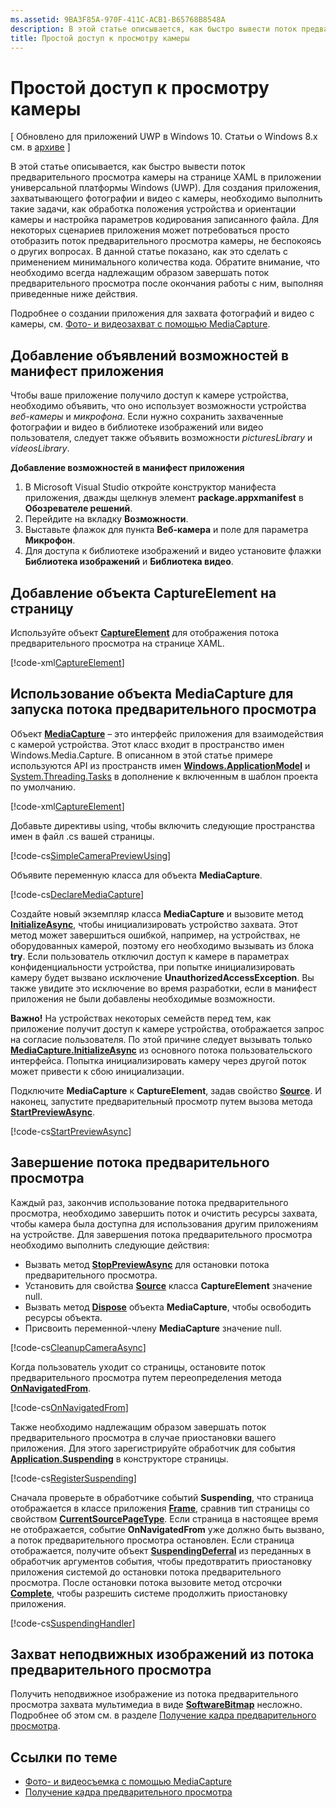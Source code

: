```yaml
---
ms.assetid: 9BA3F85A-970F-411C-ACB1-B65768B8548A
description: В этой статье описывается, как быстро вывести поток предварительного просмотра камеры на странице XAML в приложении универсальной платформы Windows (UWP).
title: Простой доступ к просмотру камеры
---
```


# Простой доступ к просмотру камеры

\[ Обновлено для приложений UWP в Windows 10. Статьи о Windows 8.x см. в [архиве](http://go.microsoft.com/fwlink/p/?linkid=619132) \]

В этой статье описывается, как быстро вывести поток предварительного просмотра камеры на странице XAML в приложении универсальной платформы Windows (UWP). Для создания приложения, захватывающего фотографии и видео с камеры, необходимо выполнить такие задачи, как обработка положения устройства и ориентации камеры и настройка параметров кодирования записанного файла. Для некоторых сценариев приложения может потребоваться просто отобразить поток предварительного просмотра камеры, не беспокоясь о других вопросах. В данной статье показано, как это сделать с применением минимального количества кода. Обратите внимание, что необходимо всегда надлежащим образом завершать поток предварительного просмотра после окончания работы с ним, выполняя приведенные ниже действия.

Подробнее о создании приложения для захвата фотографий и видео с камеры, см. [Фото- и видеозахват с помощью MediaCapture](capture-photos-and-video-with-mediacapture.md).

## Добавление объявлений возможностей в манифест приложения

Чтобы ваше приложение получило доступ к камере устройства, необходимо объявить, что оно использует возможности устройства *веб-камеры* и *микрофона*. Если нужно сохранить захваченные фотографии и видео в библиотеке изображений или видео пользователя, следует также объявить возможности *picturesLibrary* и *videosLibrary*.

**Добавление возможностей в манифест приложения**

1.  В Microsoft Visual Studio откройте конструктор манифеста приложения, дважды щелкнув элемент **package.appxmanifest** в **Обозревателе решений**.
2.  Перейдите на вкладку **Возможности**.
3.  Выставьте флажок для пункта **Веб-камера** и поле для параметра **Микрофон**.
4.  Для доступа к библиотеке изображений и видео установите флажки **Библиотека изображений** и **Библиотека видео**.

## Добавление объекта CaptureElement на страницу

Используйте объект [**CaptureElement**](https://msdn.microsoft.com/library/windows/apps/br209278) для отображения потока предварительного просмотра на странице XAML.

[!code-xml[CaptureElement](./code/SimpleCameraPreview_Win10/cs/MainPage.xaml#SnippetCaptureElement)]

## Использование объекта MediaCapture для запуска потока предварительного просмотра

Объект [**MediaCapture**](https://msdn.microsoft.com/library/windows/apps/br241124) – это интерфейс приложения для взаимодействия с камерой устройства. Этот класс входит в пространство имен Windows.Media.Capture. В описанном в этой статье примере используются API из пространств имен [**Windows.ApplicationModel**](https://msdn.microsoft.com/library/windows/apps/br224691) и [System.Threading.Tasks](https://msdn.microsoft.com/library/windows/apps/xaml/system.threading.tasks.aspx) в дополнение к включенным в шаблон проекта по умолчанию.

[!code-xml[CaptureElement](./code/SimpleCameraPreview_Win10/cs/MainPage.xaml#SnippetCaptureElement)]

Добавьте директивы using, чтобы включить следующие пространства имен в файл .cs вашей страницы.

[!code-cs[SimpleCameraPreviewUsing](./code/SimpleCameraPreview_Win10/cs/MainPage.xaml.cs#SnippetSimpleCameraPreviewUsing)]

Объявите переменную класса для объекта **MediaCapture**.

[!code-cs[DeclareMediaCapture](./code/SimpleCameraPreview_Win10/cs/MainPage.xaml.cs#SnippetDeclareMediaCapture)]

Создайте новый экземпляр класса **MediaCapture** и вызовите метод [**InitializeAsync**](https://msdn.microsoft.com/library/windows/apps/br226598), чтобы инициализировать устройство захвата. Этот метод может завершиться ошибкой, например, на устройствах, не оборудованных камерой, поэтому его необходимо вызывать из блока **try**. Если пользователь отключил доступ к камере в параметрах конфиденциальности устройства, при попытке инициализировать камеру будет вызвано исключение **UnauthorizedAccessException**. Вы также увидите это исключение во время разработки, если в манифест приложения не были добавлены необходимые возможности.

**Важно!** На устройствах некоторых семейств перед тем, как приложение получит доступ к камере устройства, отображается запрос на согласие пользователя. По этой причине следует вызывать только [**MediaCapture.InitializeAsync**](https://msdn.microsoft.com/library/windows/apps/br226598) из основного потока пользовательского интерфейса. Попытка инициализировать камеру через другой поток может привести к сбою инициализации.

Подключите **MediaCapture** к **CaptureElement**, задав свойство [**Source**](https://msdn.microsoft.com/library/windows/apps/br209280). И наконец, запустите предварительный просмотр путем вызова метода [**StartPreviewAsync**](https://msdn.microsoft.com/library/windows/apps/br226613).

[!code-cs[StartPreviewAsync](./code/SimpleCameraPreview_Win10/cs/MainPage.xaml.cs#SnippetStartPreviewAsync)]


## Завершение потока предварительного просмотра

Каждый раз, закончив использование потока предварительного просмотра, необходимо завершить поток и очистить ресурсы захвата, чтобы камера была доступна для использования другим приложениям на устройстве. Для завершения потока предварительного просмотра необходимо выполнить следующие действия:

-   Вызвать метод [**StopPreviewAsync**](https://msdn.microsoft.com/library/windows/apps/br226622) для остановки потока предварительного просмотра.
-   Установить для свойства [**Source**](https://msdn.microsoft.com/library/windows/apps/br209280) класса **CaptureElement** значение null.
-   Вызвать метод [**Dispose**](https://msdn.microsoft.com/library/windows/apps/dn278858) объекта **MediaCapture**, чтобы освободить ресурсы объекта.
-   Присвоить переменной-члену **MediaCapture** значение null.

[!code-cs[CleanupCameraAsync](./code/SimpleCameraPreview_Win10/cs/MainPage.xaml.cs#SnippetCleanupCameraAsync)]

Когда пользователь уходит со страницы, остановите поток предварительного просмотра путем переопределения метода [**OnNavigatedFrom**](https://msdn.microsoft.com/library/windows/apps/br227507).

[!code-cs[OnNavigatedFrom](./code/SimpleCameraPreview_Win10/cs/MainPage.xaml.cs#SnippetOnNavigatedFrom)]

Также необходимо надлежащим образом завершать поток предварительного просмотра в случае приостановки вашего приложения. Для этого зарегистрируйте обработчик для события [**Application.Suspending**](https://msdn.microsoft.com/library/windows/apps/br205860) в конструкторе страницы.

[!code-cs[RegisterSuspending](./code/SimpleCameraPreview_Win10/cs/MainPage.xaml.cs#SnippetRegisterSuspending)]

Сначала проверьте в обработчике событий **Suspending**, что страница отображается в классе приложения [**Frame**](https://msdn.microsoft.com/library/windows/apps/br242682), сравнив тип страницы со свойством [**CurrentSourcePageType**](https://msdn.microsoft.com/library/windows/apps/hh702390). Если страница в настоящее время не отображается, событие **OnNavigatedFrom** уже должно быть вызвано, а поток предварительного просмотра остановлен. Если страница отображается, получите объект [**SuspendingDeferral**](https://msdn.microsoft.com/library/windows/apps/br224684) из переданных в обработчик аргументов события, чтобы предотвратить приостановку приложения системой до остановки потока предварительного просмотра. После остановки потока вызовите метод отсрочки [**Complete**](https://msdn.microsoft.com/library/windows/apps/br224685), чтобы разрешить системе продолжить приостановку приложения.

[!code-cs[SuspendingHandler](./code/SimpleCameraPreview_Win10/cs/MainPage.xaml.cs#SnippetSuspendingHandler)]

## Захват неподвижных изображений из потока предварительного просмотра

Получить неподвижное изображение из потока предварительного просмотра захвата мультимедиа в виде [**SoftwareBitmap**](https://msdn.microsoft.com/library/windows/apps/dn887358) несложно. Подробнее об этом см. в разделе [Получение кадра предварительного просмотра](get-a-preview-frame.md).

## Ссылки по теме

* [Фото- и видеосъемка с помощью MediaCapture](capture-photos-and-video-with-mediacapture.md)
* [Получение кадра предварительного просмотра](get-a-preview-frame.md)


<!--HONumber=Mar16_HO5-->


